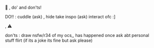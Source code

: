 🌹 , do' and don'ts!

DO!! :
cuddle (ask) , hide 
take inspo (ask)
interact ofc :]  

, ⚠️

don'ts :
draw nsfw/r34 of my ocs,, has happened once 
ask abt personal stuff
flirt (if its a joke its fine but ask please)
